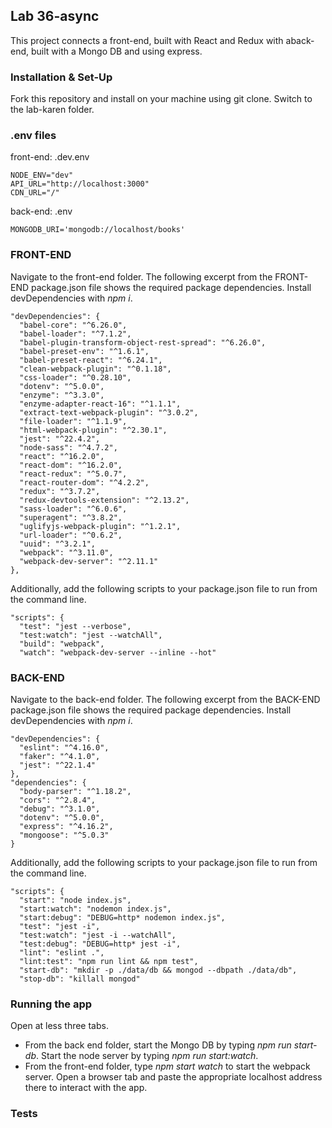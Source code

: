 ## Lab 36-async

This project connects a front-end, built with React and Redux with aback-end, built with a Mongo DB and using express.


### Installation & Set-Up
Fork this repository and install on your machine using git clone. Switch to the lab-karen folder.

### .env files
front-end:
.dev.env
```
NODE_ENV="dev"
API_URL="http://localhost:3000"
CDN_URL="/"
```
back-end:
.env
```PORT=3000
MONGODB_URI='mongodb://localhost/books'
```

### FRONT-END
Navigate to the front-end folder.  The following excerpt from the FRONT-END package.json file shows the required package dependencies. Install devDependencies with *npm i*.
```
"devDependencies": {
  "babel-core": "^6.26.0",
  "babel-loader": "^7.1.2",
  "babel-plugin-transform-object-rest-spread": "^6.26.0",
  "babel-preset-env": "^1.6.1",
  "babel-preset-react": "^6.24.1",
  "clean-webpack-plugin": "^0.1.18",
  "css-loader": "^0.28.10",
  "dotenv": "^5.0.0",
  "enzyme": "^3.3.0",
  "enzyme-adapter-react-16": "^1.1.1",
  "extract-text-webpack-plugin": "^3.0.2",
  "file-loader": "^1.1.9",
  "html-webpack-plugin": "^2.30.1",
  "jest": "^22.4.2",
  "node-sass": "^4.7.2",
  "react": "^16.2.0",
  "react-dom": "^16.2.0",
  "react-redux": "^5.0.7",
  "react-router-dom": "^4.2.2",
  "redux": "^3.7.2",
  "redux-devtools-extension": "^2.13.2",
  "sass-loader": "^6.0.6",
  "superagent": "^3.8.2",
  "uglifyjs-webpack-plugin": "^1.2.1",
  "url-loader": "^0.6.2",
  "uuid": "^3.2.1",
  "webpack": "^3.11.0",
  "webpack-dev-server": "^2.11.1"
},
```

Additionally, add the following scripts to your package.json file to run from the command line.
```
"scripts": {
  "test": "jest --verbose",
  "test:watch": "jest --watchAll",
  "build": "webpack",
  "watch": "webpack-dev-server --inline --hot"
```
### BACK-END

Navigate to the back-end folder.  The following excerpt from the BACK-END package.json file shows the required package dependencies. Install devDependencies with *npm i*.
```
"devDependencies": {
  "eslint": "^4.16.0",
  "faker": "^4.1.0",
  "jest": "^22.1.4"
},
"dependencies": {
  "body-parser": "^1.18.2",
  "cors": "^2.8.4",
  "debug": "^3.1.0",
  "dotenv": "^5.0.0",
  "express": "^4.16.2",
  "mongoose": "^5.0.3"
}
```

Additionally, add the following scripts to your package.json file to run from the command line.
```
"scripts": {
  "start": "node index.js",
  "start:watch": "nodemon index.js",
  "start:debug": "DEBUG=http* nodemon index.js",
  "test": "jest -i",
  "test:watch": "jest -i --watchAll",
  "test:debug": "DEBUG=http* jest -i",
  "lint": "eslint .",
  "lint:test": "npm run lint && npm test",
  "start-db": "mkdir -p ./data/db && mongod --dbpath ./data/db",
  "stop-db": "killall mongod"
```

### Running the app
Open at less three tabs.  
- From the back end folder, start the Mongo DB by typing *npm run start-db*. Start the node server by typing *npm run start:watch*.
- From the front-end folder, type *npm start watch* to start the webpack server.  Open a browser tab and paste the appropriate localhost address there to interact with the app.


### Tests
